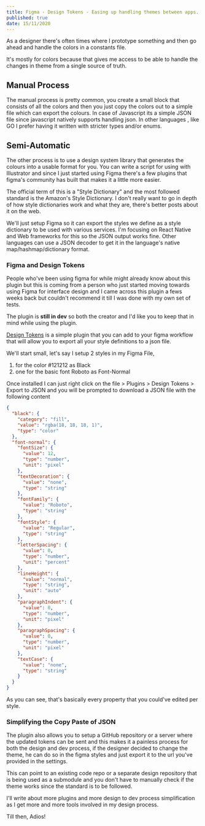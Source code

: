 ```yaml
---
title: Figma - Design Tokens - Easing up handling themes between apps.
published: true
date: 15/11/2020
---
```


As a designer there's often times where I prototype something and then go ahead and handle the colors in a constants file.

It's mostly for colors because that gives me access to be able to handle the changes in theme from a single source of truth.

## Manual Process

The manual process is pretty common, you create a small block that consists of all the colors and then you just copy the colors out to a simple file
which can export the colours. In case of Javascript its a simple JSON file since javascript natively supports handling json. In other languages , like
GO I prefer having it written with stricter types and/or enums.

## Semi-Automatic

The other process is to use a design system library that generates the colours into a usable format for you. You can write a script for using with
Illustrator and since I just started using Figma there's a few plugins that figma's community has built that makes it a little more easier.

The official term of this is a "Style Dictionary" and the most followed standard is the Amazon's Style Dictionary. I don't really want to go in depth
of how style dictionaries work and what they are, there's better posts about it on the web.

We'll just setup Figma so it can export the styles we define as a style dictionary to be used with various services. I'm focusing on React Native and
Web frameworks for this so the JSON output works fine. Other languages can use a JSON decoder to get it in the language's native
map/hashmap/dictionary format.

### Figma and Design Tokens

People who've been using figma for while might already know about this plugin but this is coming from a person who just started moving towards using
Figma for interface design and I came across this plugin a fews weeks back but couldn't recommend it till I was done with my own set of tests.

The plugin is **still in dev** so both the creator and I'd like you to keep that in mind while using the plugin.

[Design Tokens](https://github.com/lukasoppermann/design-tokens) is a simple plugin that you can add to your figma workflow that will allow you to
export all your style definitions to a json file.

We'll start small, let's say I setup 2 styles in my Figma File,

1. for the color #121212 as Black
2. one for the basic font Roboto as Font-Normal

Once installed I can just right click on the file > Plugins > Design Tokens > Export to JSON and you will be prompted to download a JSON file with the
following content

```json
{
  "black": {
    "category": "fill",
    "value": "rgba(18, 18, 18, 1)",
    "type": "color"
  },
  "font-normal": {
    "fontSize": {
      "value": 12,
      "type": "number",
      "unit": "pixel"
    },
    "textDecoration": {
      "value": "none",
      "type": "string"
    },
    "fontFamily": {
      "value": "Roboto",
      "type": "string"
    },
    "fontStyle": {
      "value": "Regular",
      "type": "string"
    },
    "letterSpacing": {
      "value": 0,
      "type": "number",
      "unit": "percent"
    },
    "lineHeight": {
      "value": "normal",
      "type": "string",
      "unit": "auto"
    },
    "paragraphIndent": {
      "value": 0,
      "type": "number",
      "unit": "pixel"
    },
    "paragraphSpacing": {
      "value": 0,
      "type": "number",
      "unit": "pixel"
    },
    "textCase": {
      "value": "none",
      "type": "string"
    }
  }
}
```

As you can see, that's basically every property that you could've edited per style.

### Simplifying the Copy Paste of JSON

The plugin also allows you to setup a GitHub repository or a server where the updated tokens can be sent and this makes it a painless process for both
the design and dev process, if the designer decided to change the theme, he can do so in the figma styles and just export it to the url you've
provided in the settings.

This can point to an existing code repo or a separate design repository that is being used as a submodule and you don't have to manually check if the
theme works since the standard is to be followed.

I'll write about more plugins and more design to dev process simplification as I get more and more tools involved in my design process.

Till then, Adios!

